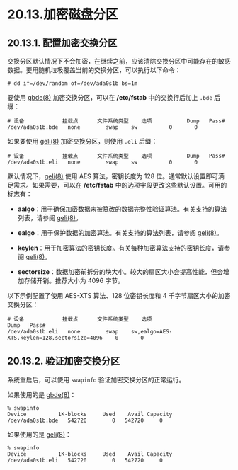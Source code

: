 # 20.13.加密磁盘分区

## 20.13.1. 配置加密交换分区

交换分区默认情况下不会加密，在继续之前，应该清除交换分区中可能存在的敏感数据。要用随机垃圾覆盖当前的交换分区，可以执行以下命令：

```
# dd if=/dev/random of=/dev/ada0s1b bs=1m
```

要使用 [gbde(8)](https://man.freebsd.org/cgi/man.cgi?query=gbde&sektion=8&format=html) 加密交换分区，可以在 **/etc/fstab** 中的交换行后加上 `.bde` 后缀：

```
# 设备            挂载点      文件系统类型    选项           Dump   Pass#
/dev/ada0s1b.bde   none        swap    sw          0       0
```

如果要使用 [geli(8)](https://man.freebsd.org/cgi/man.cgi?query=geli&sektion=8&format=html) 加密交换分区，则使用 `.eli` 后缀：

```
# 设备            挂载点      文件系统类型    选项           Dump   Pass#
/dev/ada0s1b.eli   none        swap    sw          0       0
```

默认情况下，[geli(8)](https://man.freebsd.org/cgi/man.cgi?query=geli&sektion=8&format=html) 使用 AES 算法，密钥长度为 128 位。通常默认设置即可满足需求。如果需要，可以在 **/etc/fstab** 中的选项字段更改这些默认设置。可用的标志有：

- **aalgo**：用于确保加密数据未被篡改的数据完整性验证算法。有关支持的算法列表，请参阅 [geli(8)](https://man.freebsd.org/cgi/man.cgi?query=geli&sektion=8&format=html)。
  
- **ealgo**：用于保护数据的加密算法。有关支持的算法列表，请参阅 [geli(8)](https://man.freebsd.org/cgi/man.cgi?query=geli&sektion=8&format=html)。

- **keylen**：用于加密算法的密钥长度。有关每种加密算法支持的密钥长度，请参阅 [geli(8)](https://man.freebsd.org/cgi/man.cgi?query=geli&sektion=8&format=html)。

- **sectorsize**：数据加密前拆分的块大小。较大的扇区大小会提高性能，但会增加存储开销。推荐大小为 4096 字节。

以下示例配置了使用 AES-XTS 算法、128 位密钥长度和 4 千字节扇区大小的加密交换分区：

```
# 设备            挂载点      文件系统类型    选项                                Dump   Pass#
/dev/ada0s1b.eli   none        swap    sw,ealgo=AES-XTS,keylen=128,sectorsize=4096    0       0
```

## 20.13.2. 验证加密交换分区

系统重启后，可以使用 `swapinfo` 验证加密交换分区的正常运行。

如果使用的是 [gbde(8)](https://man.freebsd.org/cgi/man.cgi?query=gbde&sektion=8&format=html)：

```
% swapinfo
Device          1K-blocks     Used    Avail Capacity
/dev/ada0s1b.bde   542720        0   542720     0
```

如果使用的是 [geli(8)](https://man.freebsd.org/cgi/man.cgi?query=geli&sektion=8&format=html)：

```
% swapinfo
Device          1K-blocks     Used    Avail Capacity
/dev/ada0s1b.eli   542720        0   542720     0
```
